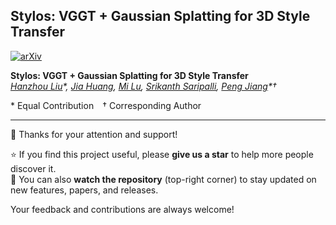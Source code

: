 ## Stylos: VGGT + Gaussian Splatting for 3D Style Transfer
[![arXiv](https://img.shields.io/badge/arXiv-2509.26455-b31b1b.svg)](https://arxiv.org/abs/2509.26455)

**Stylos: VGGT + Gaussian Splatting for 3D Style Transfer**  
*[Hanzhou Liu](https://hanzhouliu.github.io/)\*, 
[Jia Huang](https://scholar.google.com/citations?user=5F41hjgAAAAJ&hl=en), 
[Mi Lu](https://engineering.tamu.edu/electrical/profiles/mlu.html), 
[Srikanth Saripalli](https://engineering.tamu.edu/mechanical/profiles/saripalli.html), 
[Peng Jiang](https://scholar.google.com/citations?user=jW34BjIAAAAJ&hl=en)\*†*  

\* Equal Contribution † Corresponding Author

---

👋 Thanks for your attention and support!  

⭐ If you find this project useful, please **give us a star** to help more people discover it.  
👀 You can also **watch the repository** (top-right corner) to stay updated on new features, papers, and releases.  

Your feedback and contributions are always welcome!
